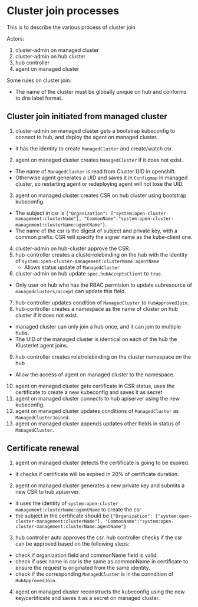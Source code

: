 # Cluster join processes

This is to describe the various process of cluster join

Actors:
1. cluster-admin on managed cluster
2. cluster-admin on hub cluster
3. hub controller
4. agent on managed cluster

Some rules on cluster join:
- The name of the cluster must be globally unique on hub and conforms to dns label format.

## Cluster join initiated from managed cluster
1. cluster-admin on managed cluster gets a bootstrap kubeconfig to connect to hub,
and deploy the agent on managed cluster.
  - it has the identity to create `ManagedCluster` and create/watch csr.
2. agent on managed cluster creates `ManagedCluster` if it does not exist.
  - The name of `ManagedCluster` is read from Cluster UID in openshift.
  - Otherwise agent generates a UID and saves it in `Configmap` in managed cluster, so restarting agent or redeploying
  agent will not lose the UID.
3. agent on managed cluster creates CSR on hub cluster using bootstrap kubeconfig.
  - The subject in csr is
`{"Organization": ["system:open-cluster-management:clusterName"], "CommonName":"system:open-cluster-management:clusterName:agentName"}`.
  - The name of the csr is the digest of subject and private key, with a common prefix.
  CSR will specify the signer name as the kube-client one.
4. cluster-admin on hub-cluster approve the CSR.
5. hub-controller creates a clusterrolebinding on the hub with the identity of
`system:open-cluster-management:clusterName:agentName`
   - Allows status update of `ManagedCluster`
6. cluster-admin on hub update `spec.hubAcceptsClient` to `true`.
  - Only user on hub who has the RBAC permision to update subresource of `managedclusters/accept`
  can update this field.
7. hub-controller updates condition of `ManagedCluster` to `HubApprovedJoin`.
8. hub-controller creates a namespace as the name of cluster on hub cluster if it does not exist.
  - managed cluster can only join a hub once, and it can join to multiple hubs.
  - The UID of the managed cluster is identical on each of the hub the Klusterlet agent joins.
9. hub-controller creates role/rolebinding on the cluster namespace on the hub
  - Allow the access of agent on managed cluster to the namespace.
10. agent on managed cluster gets certificate in CSR status, uses the certificate to create a new kubeconfig
and saves it as secret.
10. agent on managed cluster connects to hub apiserver using the new kubeconfig.
11. agent on managed cluster updates conditions of `ManagedCluster` as `ManagedClusterJoined`.
12. agent on managed cluster appends updates other fields in status of `ManagedCluster`.

## Certificate renewal
1. agent on managed cluster detects the certificate is going to be expired.
  - it checks if certificate will be expired in 20% of certificate duration.
2. agent on managed cluster generates a new private key and submits a new CSR to hub apiserver.
  - it uses the identity of `system:open-cluster
management:clusterName:agentName` to create the csr
  - the subject in the certificate should be `{"Organization": ["system:open-cluster-management:clusterName"],
  "CommonName":"system:open-cluster-management:clusterName:agentName"}`
3. hub controller auto approves the csr. hub controller checks if the csr can be approved
based on the following steps:
- check if organization field and commonName field is valid.
- check if user name in csr is the same as commonName in certificate to ensure the request
is originated from the same identity.
- check if the corresponding `ManagedCluster` is in the conndition of `HubApprovedJoin`.
4. agent on managed cluster reconstructs the kubeconfig using the new key/certificate
and saves it as a secret on managed cluster.
